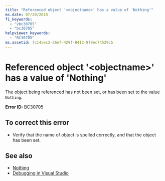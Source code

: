 ```yaml
---
title: "Referenced object '<objectname>' has a value of 'Nothing'"
ms.date: 07/20/2015
f1_keywords: 
  - "vbc30705"
  - "bc30705"
helpviewer_keywords: 
  - "BC30705"
ms.assetid: 7c14aec2-26ef-429f-8412-9f9ec74529cb
---
```

# Referenced object '\<objectname>' has a value of 'Nothing'
The object being referenced has not been set, or has been set to the value `Nothing`.  
  
 **Error ID:** BC30705  
  
## To correct this error  
  
- Verify that the name of object is spelled correctly, and that the object has been set.  
  
## See also

- [Nothing](../../visual-basic/language-reference/nothing.md)
- [Debugging in Visual Studio](/visualstudio/debugger/debugging-in-visual-studio)
